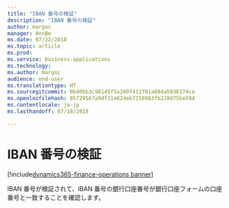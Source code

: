 ```yaml
---
title: "IBAN 番号の検証"
description: "IBAN 番号の検証"
author: margoc
manager: AnnBe
ms.date: 07/22/2018
ms.topic: article
ms.prod: 
ms.service: business-applications
ms.technology: 
ms.author: margoc
audience: end-user
ms.translationtype: HT
ms.sourcegitcommit: 0b40bb3c98145f5a260f412701a884a5936174ce
ms.openlocfilehash: 85729567a9df31e62deb7259983fb228d75be594
ms.contentlocale: ja-jp
ms.lasthandoff: 07/18/2018

---
```

#  <a name="iban-number-validation"></a>IBAN 番号の検証

[!include[dynamics365-finance-operations banner](../includes/dynamics365-finance-operations.md)]



IBAN 番号が検証されて、IBAN 番号の銀行口座番号が銀行口座フォームの口座番号と一致することを確認します。
